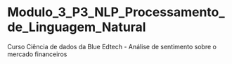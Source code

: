 # Modulo_3_P3_NLP_Processamento_de_Linguagem_Natural
Curso Ciência de dados da Blue Edtech - Análise de sentimento sobre o mercado financeiros

